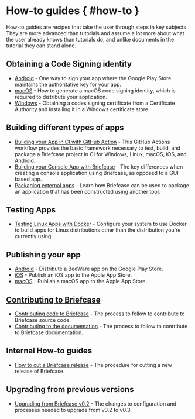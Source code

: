 # How-to guides  { #how-to }

How-to guides are recipes that take the user through steps in key subjects. They are more advanced than tutorials and assume a lot more about what the user already knows than tutorials do, and unlike documents in the tutorial they can stand alone.

## Obtaining a Code Signing identity

* [Android](code-signing/android.md) - One way to sign your app where the Google Play Store maintains the authoritative key for your app.
* [macOS](code-signing/macOS.md) - How to generate a macOS code signing identity, which is required to distribute your application.
* [Windows](code-signing/windows.md) - Obtaining a codes signing certificate from a Certificate Authority and installing it in a Windows certificate store.

## Building different types of apps

* [Building your App in CI with GitHub Action](building/ci.md) - This GitHub Actions workflow provides the basic framework necessary to test, build, and package a Briefcase project in CI for Windows, Linux, macOS, iOS, and Android.
* [Building your Console App with Briefcase](building/cli-apps.md) - The key differences when creating a console application using Briefcase, as opposed to a GUI-based app.
* [Packaging external apps](building/external-apps.md) - Learn how Briefcase can be used to package an application that has been constructed using another tool.

## Testing Apps

* [Testing Linux Apps with Docker](testing/x11passthrough.md) - Configure your system to use Docker to build apps for Linux distributions other than the distribution you're currently using.

## Publishing your app

* [Android](publishing/android.md) - Distribute a BeeWare app on the Google Play Store.
* [iOS](publishing/iOS.md) - Publish an iOS app to the Apple App Store.
* [macOS](publishing/macOS.md) - Publish a macOS app to the Apple App Store.

## [Contributing to Briefcase](contribute/index.md)

* [Contributing code to Briefcase](contribute/code.md) - The process to follow to contribute to Briefcase source code.
* [Contributing to the documentation](contribute/docs.md) - The process to follow to contribute to Briefcase documentation.

## Internal How-to guides

* [How to cut a Briefcase release](internal/release.md) - The procedure for cutting a new release of Briefcase.

## Upgrading from previous versions

* [Upgrading from Briefcase v0.2](upgrading/upgrade-from-v0.2.md) - The changes to configuration and processes needed to upgrade from v0.2 to v0.3.
